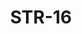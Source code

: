 ﻿---
title: "STR-16"
type: "metal"
price: "16800"
price_door: "14800"
price_complect: "15950"
size: "2050мм*860мм, 2050мм*960мм"
picture: door18.jpg
description: "Внешняя отделка Фрезерованная МДФ-панель 10мм, Цвет Венге, Внутренняя отделка фрезерованная МДФ-панель 16мм, с молдингом, рис. В-04, Цвет Кварц черный, Толщина дверного блока 110 мм, Цвет покраски Муар черный, NANO-утепление полотна минеральная плита ISOVER + ПЕНОПЛАСТ, контуров уплотнения 3, 3 петли на подшипнике, Наличник Металлический, Нижний замок Гардиан 3211, Накладка на верхний замок автошторка CRIT, Верхний замок Гардиан 3001, Цилиндр APECS ключ-вертушка, Броненакладка на цилиндр врезная, Задвижка «Ночной сторож», Глазок, Ручка РОССО-713 –серебро, Эксцентрик"
---
